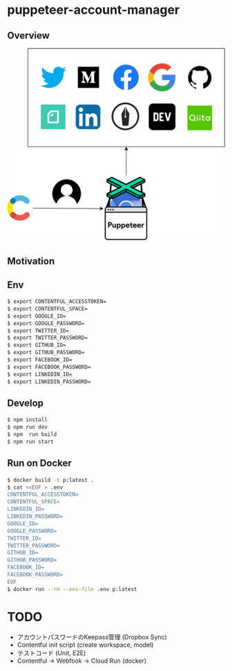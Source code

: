 # puppeteer-account-manager
## Overview
![overview](./overview.svg)

## Motivation

## Env
```bash
$ export CONTENTFUL_ACCESSTOKEN=
$ export CONTENTFUL_SPACE=
$ export GOOGLE_ID=
$ export GOOGLE_PASSWORD=
$ export TWITTER_ID=
$ export TWITTER_PASSWORD=
$ export GITHUB_ID=
$ export GITHUB_PASSWORD=
$ export FACEBOOK_ID=
$ export FACEBOOK_PASSWORD=
$ export LINKEDIN_ID=
$ export LINKEDIN_PASSWORD=
```

## Develop
```bash
$ npm install
$ npm run dev
$ npm  run build
$ npm run start
```

## Run on Docker
```bash
$ docker build -t p:latest .
$ cat <<EOF > .env
CONTENTFUL_ACCESSTOKEN=
CONTENTFUL_SPACE=
LINKEDIN_ID=
LINKEDIN_PASSWORD=
GOOGLE_ID=
GOOGLE_PASSWORD=
TWITTER_ID=
TWITTER_PASSWORD=
GITHUB_ID=
GITHUB_PASSWORD=
FACEBOOK_ID=
FACEBOOK_PASSWORD=
EOF
$ docker run --rm --env-file .env p:latest
```

# TODO
* アカウントパスワードのKeepass管理 (Dropbox Sync)
* Contentful init script (create workspace, model)
* テストコード (Unit, E2E)
* Contentful -> Webfook -> Cloud Run (docker)